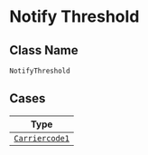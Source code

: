
# Notify Threshold

## Class Name

`NotifyThreshold`

## Cases

| Type |
|  --- |
| [`Carriercode1`](../../../doc/models/carriercode-1.md) |

